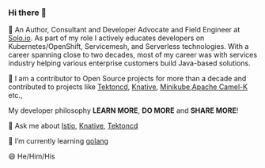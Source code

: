 ### Hi there 👋

<!--
**kameshsampath/kameshsampath** is a ✨ _special_ ✨ repository because its `README.md` (this file) appears on your GitHub profile.

Here are some ideas to get you started:

- 🔭 I’m currently working on ...
- 🌱 I’m currently learning ...
- 👯 I’m looking to collaborate on ...
- 🤔 I’m looking for help with ...
- 💬 Ask me about ...
- 📫 How to reach me: ...
- 😄 Pronouns: ...
- ⚡ Fun fact: ...
-->

🔭 An Author, Consultant and Developer Advocate and Field Engineer at [Solo.io](https://solo.io). As part of my role I actively educates developers on Kubernetes/OpenShift, Servicemesh, and Serverless technologies. With a career spanning close to two decades, most of my career was with services industry helping various enterprise customers build Java-based solutions. 

👯 I am a contributor to Open Source projects for more than a decade and contributed to projects like [Tektoncd](https://tekton.dev/), [Knative](https://knative.dev), [Minikube](https://minikube.sigs.k8s.io/docs/),[Apache Camel-K](https://camel.apache.org/camel-k/1.7.x/index.html) etc., 

My developer philosophy **LEARN MORE**, **DO MORE** and **SHARE MORE**!

💬 Ask me about [Istio](https://istio.io), [Knative](https://knative.dev), [Tektoncd](https://tekton.dev/)

🌱 I’m currently learning [golang](https://go.dev/)
 
😄 He/Him/His
